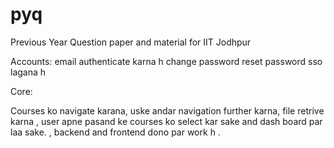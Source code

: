 # pyq
Previous Year Question paper and material for IIT Jodhpur

Accounts:
email authenticate karna h
change password
reset password
sso lagana h



Core:

Courses ko navigate karana,
uske andar navigation further karna,
file retrive karna ,
user apne pasand ke courses ko select kar sake and dash board par laa sake. ,
backend and frontend dono par work h .


